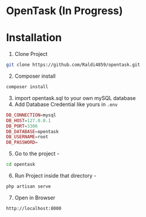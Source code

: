 # OpenTask (In Progress)

# Installation 

1. Clone Project
````sh
git clone https://github.com/Raldi4859/opentask.git
````
2. Composer install
````sh
composer install
````
3. import opentask.sql to your own mySQL database
4. Add Database Credential like yours in `.env`
```php
DB_CONNECTION=mysql
DB_HOST=127.0.0.1
DB_PORT=3306
DB_DATABASE=opentask
DB_USERNAME=root
DB_PASSWORD=
```
5. Go to the project - 
```sh
cd opentask
```
6. Run Project inside that directory - 
````sh
php artisan serve
````
7. Open in Browser 
````sh
http://localhost:8000
````
